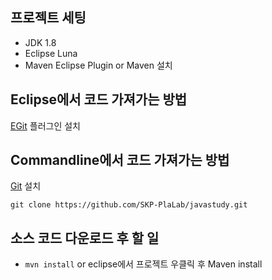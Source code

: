 ## 프로젝트 세팅 
- JDK 1.8 
- Eclipse Luna
- Maven Eclipse Plugin or Maven 설치 

## Eclipse에서 코드 가져가는 방법
[EGit](http://eclipse.org/egit/download/) 플러그인 설치 
## Commandline에서 코드 가져가는 방법 
[Git](http://git-scm.com/downloads) 설치 

`git clone https://github.com/SKP-PlaLab/javastudy.git`

## 소스 코드 다운로드 후 할 일 
- `mvn install` or eclipse에서 프로젝트 우클릭 후 Maven install